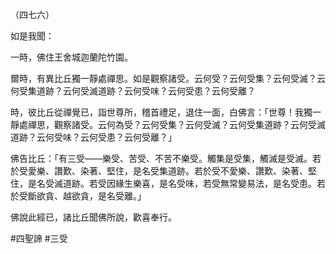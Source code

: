 （四七六）

如是我聞：

一時，佛住王舍城迦蘭陀竹園。

爾時，有異比丘獨一靜處禪思。如是觀察諸受。云何受？云何受集？云何受滅？云何受集道跡？云何受滅道跡？云何受味？云何受患？云何受離？

時，彼比丘從禪覺已，詣世尊所，稽首禮足，退住一面，白佛言：「世尊！我獨一靜處禪思，觀察諸受。云何為受？云何受集？云何受滅？云何受集道跡？云何受滅道跡？云何受味？云何受患？云何受離？」

佛告比丘：「有三受——樂受、苦受、不苦不樂受。觸集是受集，觸滅是受滅。若於受愛樂、讚歎、染著、堅住，是名受集道跡。若於受不愛樂、讚歎、染著、堅住，是名受滅道跡。若受因緣生樂喜，是名受味，若受無常變易法，是名受患。若於受斷欲貪、越欲貪，是名受離。」

佛說此經已，諸比丘聞佛所說，歡喜奉行。



#四聖諦
#三受
